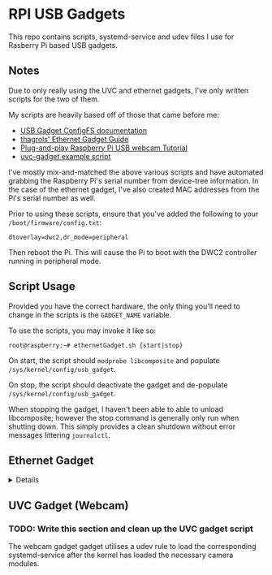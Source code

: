 # RPI USB Gadgets

This repo contains scripts, systemd-service and udev files I use for Rasberry Pi based USB gadgets.

## Notes

Due to only really using the UVC and ethernet gadgets, I've only written scripts for the two of them.

My scripts are heavily based off of those that came before me:

- [USB Gadget ConfigFS documentation](https://www.kernel.org/doc/html/latest/usb/gadget_configfs.html) 
- [thagrols' Ethernet Gadget Guide](https://github.com/thagrol/Guides)
- [Plug-and-play Raspberry Pi USB webcam Tutorial](https://www.raspberrypi.com/tutorials/plug-and-play-raspberry-pi-usb-webcam/)
- [uvc-gadget example script](https://gitlab.freedesktop.org/camera/uvc-gadget/)

I've mostly mix-and-matched the above various scripts and have automated grabbing the Raspberry Pi's
serial number from device-tree information. In the case of the ethernet gadget, I've also created MAC
addresses from the Pi's serial number as well.

Prior to using these scripts, ensure that you've added the following to your `/boot/firmware/config.txt`:

```
dtoverlay=dwc2,dr_mode=peripheral
```

Then reboot the Pi. This will cause the Pi to boot with the DWC2 controller running in peripheral mode.

## Script Usage

Provided you have the correct hardware, the only thing you'll need to change in the scripts is the
`GADGET_NAME` variable.

To use the scripts, you may invoke it like so:

```console
root@raspberry:~# ethernetGadget.sh {start|stop}
```

On start, the script should `modprobe libcomposite` and populate `/sys/kernel/config/usb_gadget`.

On stop, the script should deactivate the gadget and de-populate `/sys/kernel/config/usb_gadget`.

When stopping the gadget, I haven't been able to able to unload libcomposite; however the stop
command is generally only run when shutting down. This simply provides a clean shutdown without
error messages littering `journalctl`.

## Ethernet Gadget

<details>

Enter the `RPI_USB_Gadgets` directory:

```console
user@raspberry:~ $ cd RPI_USB_Gadgets
```

Copy `ethernet_gadget/ethernetGadget.sh` to `/usr/local/bin/`

```console
user@raspberry:~/RPI_USB_Gadgets $ sudo cp ethernet_gadget/ethernetGadget.sh /usr/local/bin
```

Copy `ethernetGadget.service` to `/etc/systemd/system/`

```console
user@raspberry:~/RPI_USB_Gadgets $ sudo cp ethernet_gadget/ethernetGadget.service /etc/systemd/system
```

The ethernet gadget is enabled with:

```console
user@raspberry:~/RPI_USB_Gadgets $ sudo systemctl enable --now ether-gadget.service
```

This will create the ethernet gadget during boot, after `network-online.target`. The networking interface
created by the gadget is brought online using `nmcli connection up usb0`.

From here, you may use use `nmcli`, `nmtui` or your favourite GUI tool to configure network settings.

The Pi will effectively now be connected to your host machine with a wifi connection. Thagrols guide
explains that there are two ways to make use of this connection:

1. Bridged Access
    - You create a virtual network bridge on the host for bridged access.
        - Your host will act as a layer 2 switch.
    - Allows the Pi to use the hosts physical network connection.
    - The usb0 connection gets it's own IP address that's accessible from other computers on the network.
        - Your networks router will assign an IP Address if you use a DHCP.
        - The Pi will consequently have two IP addresses: One for wifi and one for usb0.
2. Routed Access
    - You create firewall rules which allow the host to forward packets the the Pi.
        - The host (roughly speaking) acts as a router.
    - Allows the Pi to use the hosts physical connection.
    - The usb0 interface interface gets a local IP address from the Host.
        - The Pi is behind a NAT meaning that unless ports are explicitly opened on the host, other computers
          aren't able to access the Pi.
    - Allows the Host to use the Pi's wifi connection.
        - The inverse of the above: The host is now behind a NAT and port management will be needed to
          communicate with other devices on the network.

Since I use Linux for my desktop, I also use Network-Manager on my PC as well.
Because I've needed the bridge setup, I did the following on the host (My PC, not the Pi):

Remove any pre-configured network connections:
**NOTE: You can only bridge ethernet interfaces**. If you are using wifi on your host, look into configuring
          routed access.

```console
user@pc:~/ $ nmcli connection show
NAME             UUID                                  TYPE      DEVICE     
Auto Ethernet    xxxxxxxx-xxxx-xxxx-xxxx-xxxxxxxxxxxx  ethernet  enp5s0
lo               xxxxxxxx-xxxx-xxxx-xxxx-xxxxxxxxxxxx  loopback  lo         

user@pc:/ $ nmcli connection delete "Auto Ethernet"
Connection 'Auto Ethernet' (xxxxxxxx-xxxx-xxxx-xxxx-xxxxxxxxxxxx) successfully deleted.
```

Plug your micro-usb into your Pi's data port (if using a Pi Zero) and the other end into a usb port of your
host. I'm not fully sure about how this works on other versions of Pi's but this works for me.

Now find the usb0 interface on the host. It may have been renamed.

```console
user@pc:~/ $ sudo journalctl -b0 | grep cdc_ether.*renamed.*usb0
May 05 16:00:00 pc kernel: cdc_ether 1-4:1.0 enp1s0f0u4: renamed from usb0

user@pc:~/ $ nmcli device status
DEVICE      TYPE      STATE                   CONNECTION         
enp5s0      ethernet  connected               Wired connection 1 
lo          loopback  connected (externally)  lo                 
enp1s0f0u4  ethernet  disconnected            --                 
```

Now we know that `enp1s0f0u4` is the name of the usb interface on the host. `enp5s0` is the name of the
ethernet port on the host as well. Take note of both of these as the names of both will be required
when we "connect" these interfaces into the bridge.

Speaking of the bridge, we will create a bridge named, `bridge0`.

```console
user@pc:~/ $ nmcli connection add type bridge con-name bridge0 ifname bridge0
Connection 'bridge0' (xxxxxxxx-xxxx-xxxx-xxxx-xxxxxxxxxxxx) successfully added.

```

Next up is creating a connection profile for our two interfaces we identified earlier. Those being `enp5s0`
and `enp1s0f0u4`.

```console
user@pc:~/ $ nmcli connection add type ethernet slave-type bridge con-name bridge0-host-pc ifname enp5s0 master bridge0 
Connection 'bridge0-host-pc' (xxxxxxxx-xxxx-xxxx-xxxx-xxxxxxxxxxxx) successfully added.

user@pc:~/ $ nmcli connection add type ethernet slave-type bridge con-name bridge0-eth-gadget ifname enp1s0f0u4 master bridge0 
Connection 'bridge0-eth-gadget' (xxxxxxxx-xxxx-xxxx-xxxx-xxxxxxxxxxxx) successfully added.
```

Each interface connected to `bridge0` doesn't have it's own IP address. On the host, the only interface
which will get an interface is `bridge0` itself. If you're using DHCP, you don't need to do anything else.
If you want your PC to have be accessible with a static IP, the following command do just that.

```console
user@pc:~/ $ nmcli connection modify bridge0 ipv4.addresses '10.0.0.10/24' ipv4.gateway '10.0.0.1' ipv4.dns '10.0.0.1' ipv4.dns-search 'example.com' ipv4.method manual

```

The previous command doesn't provide any feedback for some reason but you can verify that the `bridge0`
interface now has the ipv4 info set we set just before.

```console
user@pc:/ $ nmcli connection show bridge0 | grep ipv4
ipv4.method:                            manual
ipv4.dns:                               10.0.0.1
ipv4.dns-search:                        example.com
ipv4.dns-options:                       --
ipv4.dns-priority:                      0
ipv4.addresses:                         10.0.0.10/24
ipv4.gateway:                           10.0.0.1
ipv4.routes:                            --
ipv4.route-metric:                      -1
ipv4.route-table:                       0 (unspec)
ipv4.routing-rules:                     --
ipv4.replace-local-rule:                -1 (default)
ipv4.dhcp-send-release:                 -1 (default)
ipv4.ignore-auto-routes:                no
ipv4.ignore-auto-dns:                   no
ipv4.dhcp-client-id:                    --
ipv4.dhcp-iaid:                         --
ipv4.dhcp-dscp:                         --
ipv4.dhcp-timeout:                      0 (default)
ipv4.dhcp-send-hostname:                yes
ipv4.dhcp-hostname:                     --
ipv4.dhcp-fqdn:                         --
ipv4.dhcp-hostname-flags:               0x0 (none)
ipv4.never-default:                     no
ipv4.may-fail:                          yes
ipv4.required-timeout:                  -1 (default)
ipv4.dad-timeout:                       -1 (default)
ipv4.dhcp-vendor-class-identifier:      --
ipv4.link-local:                        0 (default)
ipv4.dhcp-reject-servers:               --
ipv4.auto-route-ext-gw:                 -1 (default)
```
I personally had some issues when only bringing up `bridge0` so I instead disconnect the hardware based
interfaces + `bridge0` then bring them all back up.

```console
user@pc:~/ $ nmcli connection down bridge0-host-pc
user@pc:~/ $ nmcli connection down bridge0-eth-gadget
user@pc:~/ $ nmcli connection down bridge0
user@pc:~/ $ nmcli connection up bridge0
user@pc:~/ $ nmcli connection up bridge0-host-pc
user@pc:~/ $ nmcli connection up bridge0-eth-gadget
```

You can now reboot the Pi (or just pull it out and plug it back into the pc) and it should be given an
ipv4 address from your networks router.

</details>

## UVC Gadget (Webcam)

### TODO: Write this section and clean up the UVC gadget script

The webcam gadget gadget utilises a udev rule to load the corresponding systemd-service after the
kernel has loaded the necessary camera modules.
